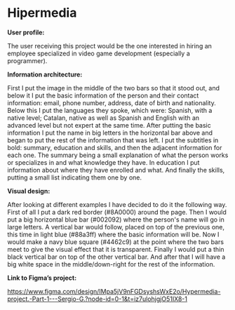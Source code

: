 # Hipermedia

**User profile:**

The user receiving this project would be the one interested in hiring an employee specialized in video game development (especially a programmer).

**Information architecture:**

First I put the image in the middle of the two bars so that it stood out, and below it I put the basic information of the person and their contact information: email, phone number, address, date of birth and nationality. Below this I put the languages ​​they spoke, which were: Spanish, with a native level; Catalan, native as well as Spanish and English with an advanced level but not expert at the same time. After putting the basic information I put the name in big letters in the horizontal bar above and began to put the rest of the information that was left. I put the subtitles in bold: summary, education and skills, and then the adjacent information for each one. The summary being a small explanation of what the person works or specializes in and what knowledge they have. In education I put information about where they have enrolled and what. And finally the skills, putting a small list indicating them one by one.

**Visual design:**

After looking at different examples I have decided to do it the following way. First of all I put a dark red border (#8A0000) around the page. Then I would put a big horizontal blue bar (#002092) where the person's name will go in large letters. A vertical bar would follow, placed on top of the previous one, this time in light blue (#88a3ff) where the basic information will be. Now I would make a navy blue square (#4462c9) at the point where the two bars meet to give the visual effect that it is transparent. Finally I would put a thin black vertical bar on top of the other vertical bar. And after that I will have a big white space in the middle/down-right for the rest of the information.

**Link to Figma’s project:**

https://www.figma.com/design/IMpa5jV9nFGDsyshsWxE2o/Hypermedia-project.-Part-1---Sergio-G.?node-id=0-1&t=iz7ulohjgjO51IX8-1

